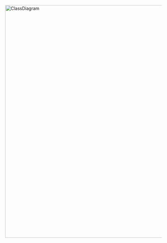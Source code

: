 <img width="749" alt="ClassDiagram" src="https://user-images.githubusercontent.com/38347138/124459041-68527780-dd96-11eb-8e34-c1ca15bb30f5.png">

